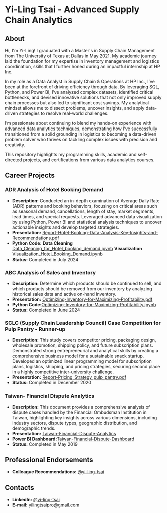 # Yi-Ling Tsai - Advanced Supply Chain Analytics

## About
Hi, I'm Yi-Ling!
I graduated with a Master's in Supply Chain Management from The University of Texas at Dallas in May 2021. My academic journey laid the foundation for my expertise in inventory management and logistics coordination, skills that I further honed during an impactful internship at HP Inc.

In my role as a Data Analyst in Supply Chain & Operations at HP Inc., I’ve been at the forefront of driving efficiency through data. By leveraging SQL, Python, and Power BI, I’ve analyzed complex datasets, identified critical bottlenecks, and devised innovative solutions that not only improved supply chain processes but also led to significant cost savings. My analytical mindset allows me to dissect problems, uncover insights, and apply data-driven strategies to resolve real-world challenges.

I’m passionate about continuing to blend my hands-on experience with advanced data analytics techniques, demonstrating how I’ve successfully transitioned from a solid grounding in logistics to becoming a data-driven problem solver who thrives on tackling complex issues with precision and creativity.

This repository highlights my programming skills, academic and self-directed projects, and certifications from various data analytics courses.

## Career Projects

### ADR Analysis of Hotel Booking Demand
- **Description:** Conducted an in-depth examination of Average Daily Rate (ADR) patterns and booking behaviors, focusing on critical areas such as seasonal demand, cancellations, length of stay, market segments, lead times, and special requests. Leveraged advanced data visualization by using Python, Power BI and statistical analysis techniques to uncover actionable insights and develop targeted strategies.
- **Presentation:** [Report-Hotel-Booking-Data-Analysis-Key-Insights-and-Recommendations.pdf](https://github.com/Yi-LingT/Analytics-Projects/blob/main/4-3.%20Report-Hotel-Booking-Data-Analysis-Key-Insights-and-Recommendations.pdf)
- **Python Code:**
  **Data Cleaning** [Data_Cleaning_for_Hotel_booking_demand.ipynb](https://github.com/Yi-LingT/Analytics-Projects/blob/main/4-1.%20Data_Cleaning_for_Hotel_booking_demand.ipynb)
  **Visualization** [Visualization_Hotel_Booking_Demand.ipynb](https://github.com/Yi-LingT/Analytics-Projects/blob/main/4-2.%20Visualization_Hotel_Booking_Demand.ipynb)
- **Status:** Completed in July 2024

### ABC Analysis of Sales and Inventory
- **Description:** Determine which products should be continued to sell, and which products should be removed from our inventory by analyzing historical sales data and active on-hand inventory.
- **Presentation:** [Optimizing-Inventory-for-Maximizing-Profitability.pdf](https://github.com/Yi-LingT/Analytics-Projects/blob/main/1-2.%20PPT-Optimizing-Inventory-for-Maximizing-Profitability.pdf)
- **Python Code:**[Optimizing-Inventory-for-Maximizing-Profitability.ipynb](https://github.com/Yi-LingT/Analytics-Projects/blob/main/1-1.%20Code-Optimizing-Inventory-for-Maximizing-Profitability.ipynb)
- **Status:** Completed in June 2024

### SCLC (Supply Chain Leadership Council) Case Competition for Pulp Pantry - Runner-up
- **Description:** This study covers competitor pricing, packaging design, wholesale promotion, shipping policy, and future subscription plans. Demonstrated strong entrepreneurial and analytical skills by creating a comprehensive business model for a sustainable snack startup. Developed an optimized linear programming model for subscription plans, logistics, shipping, and pricing strategies, securing second place in a highly competitive inter-university challenge.
- **Presentation:** [Report-Pricing_Strategy_pulp_pantry.pdf](https://github.com/Yi-LingT/Analytics-Projects/blob/main/2-1.%20Report-Pricing_Strategy_pulp_pantry.pdf)
- **Status:** Completed in December 2020

### Taiwan- Financial Dispute Analytics
- **Description:** This document provides a comprehensive analysis of dispute cases handled by the Financial Ombudsman Institution in Taiwan, highlighting key insights across various dimensions, including industry sectors, dispute types, geographic distribution, and demographic trends.
- **Presentation:** [Taiwan-Financial-Dispute-Analytics](https://github.com/Yi-LingT/Analytics-Projects/blob/main/3-1.%20Report-Taiwan-Financial-Dispute-Analytics)
- **Power BI Dashboard:**[Taiwan-Financial-Dispute-Dashboard](https://app.powerbi.com/view?r=eyJrIjoiOGJkZDg2ODAtOWY1ZC00MWRmLWE1MmUtMzZkNTI5ODc2NWZiIiwidCI6IjljM2UyYTZmLWFmZDMtNDUwZS1hMTI2LTU2YzVkMDY4N2NmNyIsImMiOjEwfQ%3D%3D)
- **Status:** Completed in May 2019

## Professional Endorsements
- **Colleague Recommendations:** [@yi-ling-tsai](https://www.linkedin.com/in/yi-ling-tsai/details/recommendations/?locale=en_US) 

## Contacts
- **LinkedIn:** [@yi-ling-tsai](https://www.linkedin.com/in/yi-ling-tsai/?locale=en_US)
- **E-mail:** [yilingtsaipro@gmail.com](mailto:yilingtsaipro@gmail.com)
